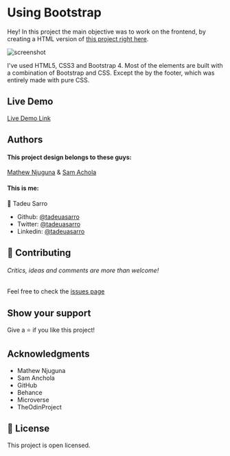 # Using Bootstrap

Hey! In this project the main objective was to work on the frontend, by creating a HTML version of [this project right here]().

![screenshot]()

I've used HTML5, CSS3 and Bootstrap 4. Most of the elements are built with a combination of Bootstrap and CSS. Except the by the footer, which was entirely made with pure CSS.

## Live Demo

[Live Demo Link]()


## Authors

#### This project design belongs to these guys:

[Mathew Njuguna](https://www.behance.net/aweSam) & [Sam Achola](https://www.behance.net/mathewnjuguna)

#### This is me:

👤 Tadeu Sarro

- Github: [@tadeuasarro](https://github.com/tadeuasarro)
- Twitter: [@tadeuasarro](https://twitter.com/tadeuasarro)
- Linkedin: [@tadeuasarro](https://www.linkedin.com/in/tadeu-sarro-71481013a/)

## 🤝 Contributing

###### Critics, ideas and comments are more than welcome!

Feel free to check the [issues page](https://github.com/tadeuasarro/TadeuHTMLCapstone/issues)

## Show your support

Give a ⭐️ if you like this project!

## Acknowledgments

- Mathew Njuguna
- Sam Anchola
- GitHub
- Behance
- Microverse
- TheOdinProject

## 📝 License

This project is open licensed.
